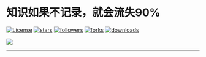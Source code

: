# 知识如果不记录，就会流失90%

[![License](https://img.shields.io/github/license/zhukunpenglinyutong/notes.svg)](LICENSE)
[![stars](https://img.shields.io/github/stars/zhukunpenglinyutong/notes.svg?style=social)](stars)
[![followers](https://img.shields.io/github/followers/zhukunpenglinyutong.svg?label=notes&style=social)](followers)
[![forks](https://img.shields.io/github/forks/zhukunpenglinyutong/notes.svg?style=social)](forks)
[![downloads](https://img.shields.io/github/downloads/zhukunpenglinyutong/notes/total.svg)](downloads)

<img src="https://ss0.bdstatic.com/94oJfD_bAAcT8t7mm9GUKT-xh_/timg?image&quality=100&size=b4000_4000&sec=1559637808&di=b2b7de8007a8e1c5e3ea07f3b2ae0192&src=http://5b0988e595225.cdn.sohucs.com/images/20171230/a540bdf43bdc49828f40a8a0e50ae762.jpeg" />

---